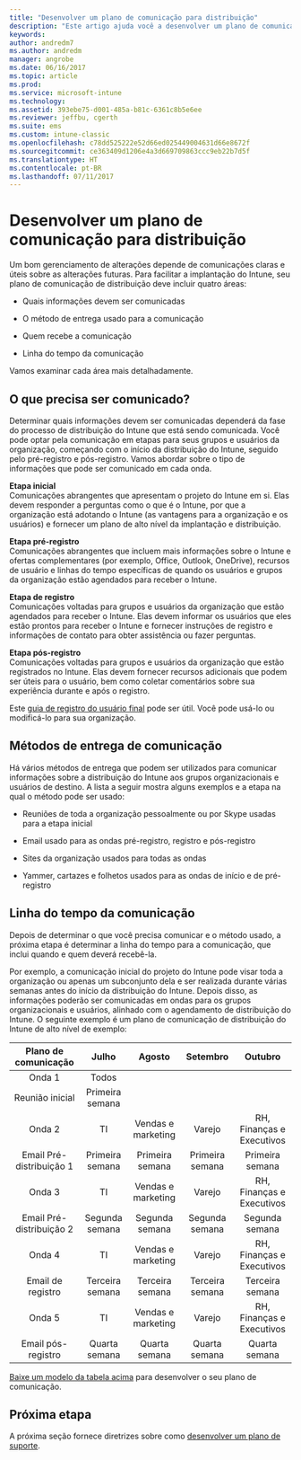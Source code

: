 ```yaml
---
title: "Desenvolver um plano de comunicação para distribuição"
description: "Este artigo ajuda você a desenvolver um plano de comunicação de distribuição para a implantação do Intune."
keywords: 
author: andredm7
ms.author: andredm
manager: angrobe
ms.date: 06/16/2017
ms.topic: article
ms.prod: 
ms.service: microsoft-intune
ms.technology: 
ms.assetid: 393ebe75-d001-485a-b81c-6361c8b5e6ee
ms.reviewer: jeffbu, cgerth
ms.suite: ems
ms.custom: intune-classic
ms.openlocfilehash: c78dd525222e52d66ed025449004631d66e8672f
ms.sourcegitcommit: ce363409d1206e4a3d669709863ccc9eb22b7d5f
ms.translationtype: HT
ms.contentlocale: pt-BR
ms.lasthandoff: 07/11/2017
---
```

# Desenvolver um plano de comunicação para distribuição
<a id="develop-a-rollout-communication-plan" class="xliff"></a>

Um bom gerenciamento de alterações depende de comunicações claras e úteis sobre as alterações futuras. Para facilitar a implantação do Intune, seu plano de comunicação de distribuição deve incluir quatro áreas:

-   Quais informações devem ser comunicadas

-   O método de entrega usado para a comunicação

-   Quem recebe a comunicação

-   Linha do tempo da comunicação

Vamos examinar cada área mais detalhadamente.

## O que precisa ser comunicado?
<a id="what-needs-to-be-communicated" class="xliff"></a>

Determinar quais informações devem ser comunicadas dependerá da fase do processo de distribuição do Intune que está sendo comunicada. Você pode optar pela comunicação em etapas para seus grupos e usuários da organização, começando com o início da distribuição do Intune, seguido pelo pré-registro e pós-registro. Vamos abordar sobre o tipo de informações que pode ser comunicado em cada onda.

**Etapa inicial** <br/>Comunicações abrangentes que apresentam o projeto do Intune em si. Elas devem responder a perguntas como o que é o Intune, por que a organização está adotando o Intune (as vantagens para a organização e os usuários) e fornecer um plano de alto nível da implantação e distribuição.

**Etapa pré-registro**<br/> Comunicações abrangentes que incluem mais informações sobre o Intune e ofertas complementares (por exemplo, Office, Outlook, OneDrive), recursos de usuário e linhas do tempo específicas de quando os usuários e grupos da organização estão agendados para receber o Intune.

**Etapa de registro**<br/> Comunicações voltadas para grupos e usuários da organização que estão agendados para receber o Intune. Elas devem informar os usuários que eles estão prontos para receber o Intune e fornecer instruções de registro e informações de contato para obter assistência ou fazer perguntas.

**Etapa pós-registro**<br/> Comunicações voltadas para grupos e usuários da organização que estão registrados no Intune. Elas devem fornecer recursos adicionais que podem ser úteis para o usuário, bem como coletar comentários sobre sua experiência durante e após o registro.

Este [guia de registro do usuário final](https://gallery.technet.microsoft.com/Intune-End-User-Enrollment-3a0c9b0c?WT.mc_id=Blog_Intune_General_PCIT) pode ser útil. Você pode usá-lo ou modificá-lo para sua organização.

## Métodos de entrega de comunicação
<a id="communication-delivery-methods" class="xliff"></a>

Há vários métodos de entrega que podem ser utilizados para comunicar informações sobre a distribuição do Intune aos grupos organizacionais e usuários de destino. A lista a seguir mostra alguns exemplos e a etapa na qual o método pode ser usado:

-   Reuniões de toda a organização pessoalmente ou por Skype usadas para a etapa inicial

-   Email usado para as ondas pré-registro, registro e pós-registro

-   Sites da organização usados para todas as ondas

-   Yammer, cartazes e folhetos usados para as ondas de início e de pré-registro

## Linha do tempo da comunicação
<a id="communications-timeline" class="xliff"></a>

Depois de determinar o que você precisa comunicar e o método usado, a próxima etapa é determinar a linha do tempo para a comunicação, que inclui quando e quem deverá recebê-la.

Por exemplo, a comunicação inicial do projeto do Intune pode visar toda a organização ou apenas um subconjunto dela e ser realizada durante várias semanas antes do início da distribuição do Intune. Depois disso, as informações poderão ser comunicadas em ondas para os grupos organizacionais e usuários, alinhado com o agendamento de distribuição do Intune. O seguinte exemplo é um plano de comunicação de distribuição do Intune de alto nível de exemplo:

  | **Plano de comunicação** | **Julho** | **Agosto** | **Setembro** | **Outubro** |
|:---:|:---:|:---:|:---:|:---:|
| Onda 1  | Todos |  |  |  |                                                         
| Reunião inicial | Primeira semana |  |  |  |                                                         
| Onda 2 | TI | Vendas e marketing | Varejo | RH, Finanças e Executivos |
| Email Pré-distribuição 1 | Primeira semana | Primeira semana | Primeira semana | Primeira semana |
| Onda 3 | TI | Vendas e marketing | Varejo | RH, Finanças e Executivos |
| Email Pré-distribuição 2 | Segunda semana | Segunda semana | Segunda semana | Segunda semana |
| Onda 4 | TI | Vendas e marketing | Varejo | RH, Finanças e Executivos |
| Email de registro | Terceira semana | Terceira semana | Terceira semana | Terceira semana |
| Onda 5 | TI | Vendas e marketing | Varejo | RH, Finanças e Executivos |
| Email pós-registro | Quarta semana | Quarta semana | Quarta semana | Quarta semana |

[Baixe um modelo da tabela acima](https://gallery.technet.microsoft.com/Intune-deployment-planning-fae156c2?redir=0) para desenvolver o seu plano de comunicação.

## Próxima etapa
<a id="next-step" class="xliff"></a>

A próxima seção fornece diretrizes sobre como [desenvolver um plano de suporte](planning-guide-support-plan.md).
